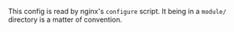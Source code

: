 This config is read by nginx's `configure` script.  It being in a `module/`
directory is a matter of convention.
